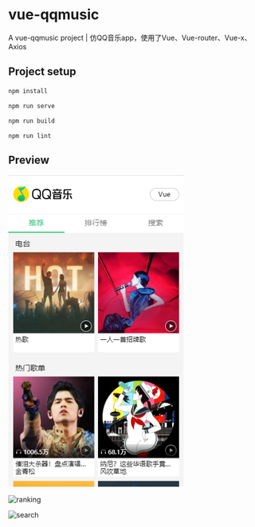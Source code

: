 # vue-qqmusic

A vue-qqmusic project | 仿QQ音乐app，使用了Vue、Vue-router、Vue-x、Axios

## Project setup
```
npm install
```

```
npm run serve
```

```
npm run build
```

```
npm run lint
```

## Preview

![recommend](https://github.com/LeungCiuHo/vue-qqmusic/blob/master/public/static/recommend.jpg)



![ranking](G:\YQH5\vue\project\vue-qqmusic\public\static\ranking.jpg)



![search](G:\YQH5\vue\project\vue-qqmusic\public\static\search.jpg)
